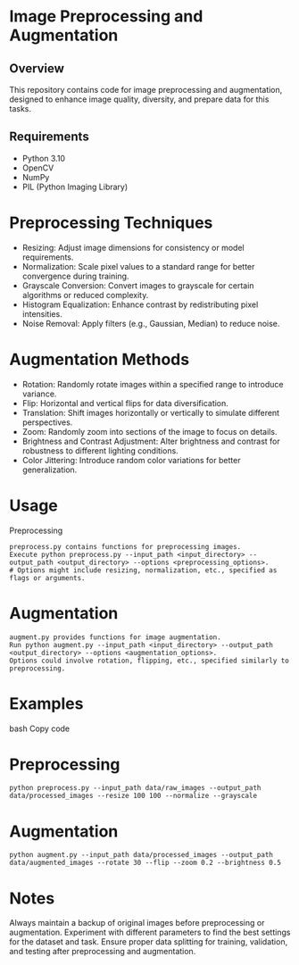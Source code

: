 # Image Preprocessing and Augmentation

## Overview
This repository contains code for image preprocessing and augmentation, designed to enhance image quality, diversity, and prepare data for this tasks.

## Requirements
- Python 3.10
- OpenCV
- NumPy
- PIL (Python Imaging Library)

# Preprocessing Techniques
- Resizing: Adjust image dimensions for consistency or model requirements.
- Normalization: Scale pixel values to a standard range for better convergence during training.
- Grayscale Conversion: Convert images to grayscale for certain algorithms or reduced complexity.
- Histogram Equalization: Enhance contrast by redistributing pixel intensities.
- Noise Removal: Apply filters (e.g., Gaussian, Median) to reduce noise.

# Augmentation Methods
- Rotation: Randomly rotate images within a specified range to introduce variance.
- Flip: Horizontal and vertical flips for data diversification.
- Translation: Shift images horizontally or vertically to simulate different perspectives.
- Zoom: Randomly zoom into sections of the image to focus on details.
- Brightness and Contrast Adjustment: Alter brightness and contrast for robustness to different lighting conditions.
- Color Jittering: Introduce random color variations for better generalization.
# Usage
Preprocessing
```
preprocess.py contains functions for preprocessing images.
Execute python preprocess.py --input_path <input_directory> --output_path <output_directory> --options <preprocessing_options>.
# Options might include resizing, normalization, etc., specified as flags or arguments.
```
# Augmentation
```
augment.py provides functions for image augmentation.
Run python augment.py --input_path <input_directory> --output_path <output_directory> --options <augmentation_options>.
Options could involve rotation, flipping, etc., specified similarly to preprocessing.
```
# Examples
bash
Copy code
# Preprocessing
```
python preprocess.py --input_path data/raw_images --output_path data/processed_images --resize 100 100 --normalize --grayscale
```
# Augmentation
```
python augment.py --input_path data/processed_images --output_path data/augmented_images --rotate 30 --flip --zoom 0.2 --brightness 0.5
```
# Notes
Always maintain a backup of original images before preprocessing or augmentation.
Experiment with different parameters to find the best settings for the dataset and task.
Ensure proper data splitting for training, validation, and testing after preprocessing and augmentation.







